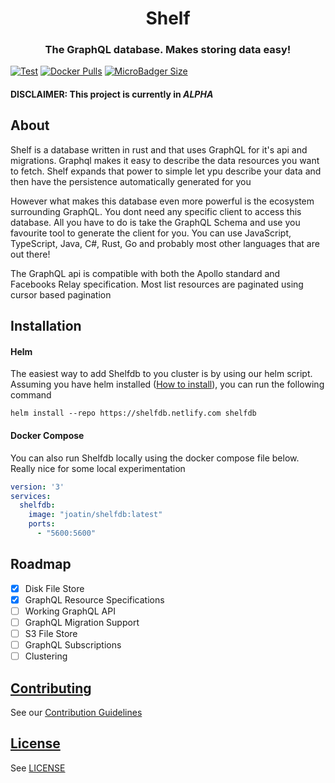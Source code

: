 <h1 align="center">
  Shelf
</h1>
<h3 align="center">
  The GraphQL database. Makes storing data easy!
</h3>

[![Test](https://github.com/Joatin/shelfdb/workflows/Test/badge.svg)](https://github.com/Joatin/shelf/actions) [![Docker Pulls](https://img.shields.io/docker/pulls/joatin/shelfdb)](https://hub.docker.com/r/joatin/shelfdb) [![MicroBadger Size](https://img.shields.io/microbadger/image-size/joatin/shelfdb/nightly)](https://hub.docker.com/r/joatin/shelfdb)

#### DISCLAIMER: This project is currently in *ALPHA*

## About
Shelf is a database written in rust and that uses GraphQL for it's api and migrations. Graphql makes it easy to 
describe the data resources you want to fetch. Shelf expands that power to simple let ypu describe your data and then 
have the persistence automatically generated for you

However what makes this database even more powerful is the ecosystem surrounding GraphQL. You dont need any specific 
client to access this database. All you have to do is take the GraphQL Schema and use you favourite tool to generate the 
client for you. You can use JavaScript, TypeScript, Java, C#, Rust, Go and probably most other languages that are out there!

The GraphQL api is compatible with both the Apollo standard and Facebooks Relay specification. Most list resources are 
paginated using cursor based pagination

## Installation

#### Helm
The easiest way to add Shelfdb to you cluster is by using our helm script. Assuming you have helm installed 
([How to install](https://helm.sh/docs/intro/quickstart/)), you can run the following command

```shell script
helm install --repo https://shelfdb.netlify.com shelfdb
```

#### Docker Compose

You can also run Shelfdb locally using the docker compose file below. Really nice for some local experimentation

```yaml
version: '3'
services:
  shelfdb:
    image: "joatin/shelfdb:latest"
    ports:
      - "5600:5600"
```

## Roadmap
 - [x] Disk File Store
 - [x] GraphQL Resource Specifications
 - [ ] Working GraphQL API
 - [ ] GraphQL Migration Support
 - [ ] S3 File Store
 - [ ] GraphQL Subscriptions
 - [ ] Clustering

## [Contributing](CONTRIBUTING.md)
See our [Contribution Guidelines](CONTRIBUTING.md)

## [License](LICENSE)
See [LICENSE](LICENSE)
